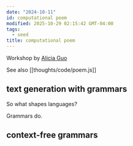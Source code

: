 ```yaml
---
date: "2024-10-11"
id: computational poem
modified: 2025-10-29 02:15:42 GMT-04:00
tags:
  - seed
title: computational poem
---
```


Workshop by [Alicia Guo](https://www.aliciaguo.com/)

See also [[thoughts/code/poem.js]]

## text generation with grammars

So what shapes languages?

Grammars do.

## context-free grammars
